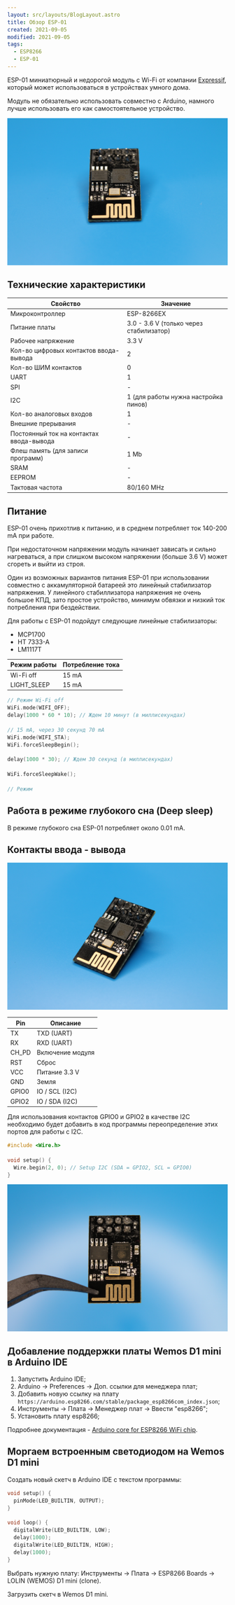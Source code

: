 ```yaml
---
layout: src/layouts/BlogLayout.astro
title: Обзор ESP-01
created: 2021-09-05
modified: 2021-09-05
tags:
  - ESP8266
  - ESP-01
---
```


ESP-01 миниатюрный и недорогой модуль с Wi-Fi от компании [Expressif](https://www.espressif.com/), который может использоваться в устройствах умного дома.

Модуль не обязательно использовать совместно с Arduino, намного лучше использовать его как самостоятельное устройство.

![ESP-01](../../assets/blog/overview-esp-01/esp_01_01.jpg)

## Технические характеристики

| Свойство                                 | Значение                                |
| ---------------------------------------- | --------------------------------------- |
| Микроконтроллер                          | ESP-8266EX                              |
| Питание платы                            | 3.0 - 3.6 V (только через стабилизатор) |
| Рабочее напряжение                       | 3.3 V                                   |
| Кол-во цифровых контактов ввода-вывода   | 2                                       |
| Кол-во ШИМ контактов                     | 0                                       |
| UART                                     | 1                                       |
| SPI                                      | -                                       |
| I2C                                      | 1 (для работы нужна настройка пинов)    |
| Кол-во аналоговых входов                 | 1                                       |
| Внешние прерывания                       | -                                       |
| Постоянный ток на контактах ввода-вывода | -                                       |
| Флеш память (для записи программ)        | 1 Mb                                    |
| SRAM                                     | -                                       |
| EEPROM                                   | -                                       |
| Тактовая частота                         | 80/160 MHz                              |

## Питание

ESP-01 очень прихотлив к питанию, и в среднем потребляет ток 140-200 mA при работе.

При недостаточном напряжении модуль начинает зависать и сильно нагреваться, а при слишком высоком напряжении (больше 3.6 V) может сгореть и выйти из строя.

Один из возможных вариантов питания ESP-01 при использовании совместно с аккамуляторной батареей это линейный стабилизатор напряжения. У линейного стабиллизатора напряжения не очень большое КПД, зато простое устройство, минимум обвязки и низкий ток потребления при бездействии.

Для работы с ESP-01 подойдут следующие линейные стабилизаторы:

- MCP1700
- HT 7333-A
- LM1117T

| Режим работы | Потребление тока |
| ------------ | ---------------- |
| Wi-Fi off    | 15 mA            |
| LIGHT_SLEEP  | 15 mA            |

```cpp
// Режим Wi-Fi off
WiFi.mode(WIFI_OFF);
delay(1000 * 60 * 10); // Ждем 10 минут (в миллисекундах)

// 15 mA, через 30 секунд 70 mA
WiFi.mode(WIFI_STA);
WiFi.forceSleepBegin();

delay(1000 * 30); // Ждем 30 секунд (в миллисекундах)

WiFi.forceSleepWake();

// Режим
```

## Работа в режиме глубокого сна (Deep sleep)

В режиме глубокого сна ESP-01 потребляет около 0.01 mA.

## Контакты ввода - вывода

![ESP-01](../../assets/blog/overview-esp-01/esp_01_02.jpg)

| Pin   | Описание         |
| ----- | ---------------- |
| TX    | TXD (UART)       |
| RX    | RXD (UART)       |
| CH_PD | Включение модуля |
| RST   | Сброс            |
| VCC   | Питание 3.3 V    |
| GND   | Земля            |
| GPIO0 | IO / SCL (I2C)   |
| GPIO2 | IO / SDA (I2C)   |

Для использования контактов GPIO0 и GPIO2 в качестве I2C необходимо будет добавить в код программы переопределение этих портов для работы с I2C.

```cpp
#include <Wire.h>

void setup() {
  Wire.begin(2, 0); // Setup I2C (SDA = GPIO2, SCL = GPIO0)
}
```

![ESP-01](../../assets/blog/overview-esp-01/esp_01_03.jpg)

## Добавление поддержки платы Wemos D1 mini в Arduino IDE

1. Запустить Arduino IDE;
2. Arduino -> Preferences -> Доп. ссылки для менеджера плат;
3. Добавить новую ссылку на плату `https://arduino.esp8266.com/stable/package_esp8266com_index.json`;
4. Инструменты -> Плата -> Менеджер плат -> Ввести "esp8266";
5. Установить плату esp8266;

Подробнее документация - [Arduino core for ESP8266 WiFi chip](https://github.com/esp8266/Arduino).

## Моргаем встроенным светодиодом на Wemos D1 mini

Создать новый скетч в Arduino IDE с текстом программы:

```cpp
void setup() {
  pinMode(LED_BUILTIN, OUTPUT);
}

void loop() {
  digitalWrite(LED_BUILTIN, LOW);
  delay(1000);
  digitalWrite(LED_BUILTIN, HIGH);
  delay(1000);
}
```

Выбрать нужную плату: Инструменты -> Плата -> ESP8266 Boards -> LOLIN (WEMOS) D1 mini (clone).

Загрузить скетч в Wemos D1 mini.
